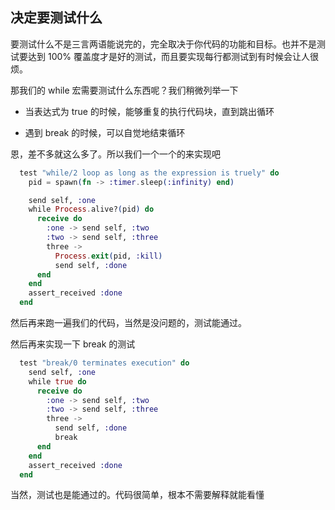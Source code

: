 ## 决定要测试什么

要测试什么不是三言两语能说完的，完全取决于你代码的功能和目标。也并不是测试要达到 100% 覆盖度才是好的测试，而且要实现每行都测试到有时候会让人很烦。

那我们的 while 宏需要测试什么东西呢？我们稍微列举一下

- 当表达式为 true 的时候，能够重复的执行代码块，直到跳出循环

- 遇到 break 的时候，可以自觉地结束循环

恩，差不多就这么多了。所以我们一个一个的来实现吧

```elixir
  test "while/2 loop as long as the expression is truely" do
    pid = spawn(fn -> :timer.sleep(:infinity) end)

    send self, :one
    while Process.alive?(pid) do
      receive do
        :one -> send self, :two
        :two -> send self, :three
        three ->
          Process.exit(pid, :kill)
          send self, :done
      end
    end
    assert_received :done
  end
```

然后再来跑一遍我们的代码，当然是没问题的，测试能通过。


然后再来实现一下 break 的测试

```elixir
  test "break/0 terminates execution" do
    send self, :one
    while true do
      receive do
        :one -> send self, :two
        :two -> send self, :three
        three ->
          send self, :done
          break
      end
    end
    assert_received :done
  end
```

当然，测试也是能通过的。代码很简单，根本不需要解释就能看懂
